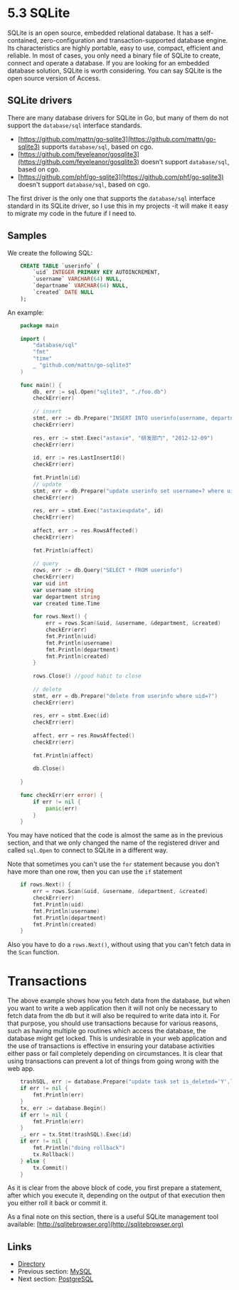 # 5.3 SQLite

SQLite is an open source, embedded relational database. It has a self-contained, zero-configuration and transaction-supported database engine. Its characteristics are highly portable, easy to use, compact, efficient and reliable. In most of cases, you only need a binary file of SQLite to create, connect and operate a database. If you are looking for an embedded database solution, SQLite is worth considering. You can say SQLite is the open source version of Access.

## SQLite drivers

There are many database drivers for SQLite in Go, but many of them do not support the `database/sql` interface standards.

- [https://github.com/mattn/go-sqlite3](https://github.com/mattn/go-sqlite3) supports `database/sql`, based on cgo.
- [https://github.com/feyeleanor/gosqlite3](https://github.com/feyeleanor/gosqlite3) doesn't support `database/sql`, based on cgo.
- [https://github.com/phf/go-sqlite3](https://github.com/phf/go-sqlite3) doesn't support `database/sql`, based on cgo.

The first driver is the only one that supports the `database/sql` interface standard in its SQLite driver, so I use this in my projects -it will make it easy to migrate my code in the future if I need to.

## Samples

We create the following SQL:
```sql
	CREATE TABLE `userinfo` (
	    `uid` INTEGER PRIMARY KEY AUTOINCREMENT,
	    `username` VARCHAR(64) NULL,
	    `departname` VARCHAR(64) NULL,
	    `created` DATE NULL
	);
```
An example:
```Go
	package main
	
	import (
	    "database/sql"
	    "fmt"
	    "time"
	    _ "github.com/mattn/go-sqlite3"
	)
	
	func main() {
	    db, err := sql.Open("sqlite3", "./foo.db")
	    checkErr(err)
	
	    // insert
	    stmt, err := db.Prepare("INSERT INTO userinfo(username, departname, created) values(?,?,?)")
	    checkErr(err)
	
	    res, err := stmt.Exec("astaxie", "研发部门", "2012-12-09")
	    checkErr(err)
	
	    id, err := res.LastInsertId()
	    checkErr(err)
	
	    fmt.Println(id)
	    // update
	    stmt, err = db.Prepare("update userinfo set username=? where uid=?")
	    checkErr(err)
	
	    res, err = stmt.Exec("astaxieupdate", id)
	    checkErr(err)
	
	    affect, err := res.RowsAffected()
	    checkErr(err)
	
	    fmt.Println(affect)
	
	    // query
	    rows, err := db.Query("SELECT * FROM userinfo")
	    checkErr(err)
	    var uid int
	    var username string
	    var department string
	    var created time.Time
	    
	    for rows.Next() {
	        err = rows.Scan(&uid, &username, &department, &created)
	        checkErr(err)
	        fmt.Println(uid)
	        fmt.Println(username)
	        fmt.Println(department)
	        fmt.Println(created)
	    }
	    
	    rows.Close() //good habit to close
	    
	    // delete
	    stmt, err = db.Prepare("delete from userinfo where uid=?")
	    checkErr(err)
	
	    res, err = stmt.Exec(id)
	    checkErr(err)
	
	    affect, err = res.RowsAffected()
	    checkErr(err)
	
	    fmt.Println(affect)
	
	    db.Close()
	
	}
	
	func checkErr(err error) {
	    if err != nil {
	        panic(err)
	    }
	}
```
You may have noticed that the code is almost the same as in the previous section, and that we only changed the name of the registered driver and called `sql.Open` to connect to SQLite in a different way.

Note that sometimes you can't use the `for` statement because you don't have more than one row, then you can use the `if` statement
```Go
    if rows.Next() {
        err = rows.Scan(&uid, &username, &department, &created)
        checkErr(err)
        fmt.Println(uid)
        fmt.Println(username)
        fmt.Println(department)
        fmt.Println(created)
    }
```
Also you have to do a `rows.Next()`, without using that you can't fetch data in the `Scan` function.

Transactions
===============

The above example shows how you fetch data from the database, but when you want to write a web application then it will not only be necessary to fetch data from the db but it will also be required to write data into it. For that purpose, you should use transactions because for various reasons, such as having multiple go routines which access the database, the database might get locked. This is undesirable in your web application and the use of transactions is effective in ensuring your database activities either pass or fail completely depending on circumstances. It is clear that using transactions can prevent a lot of things from going wrong with the web app.
```Go
    trashSQL, err := database.Prepare("update task set is_deleted='Y',last_modified_at=datetime() where id=?")
    if err != nil {
        fmt.Println(err)
    }
    tx, err := database.Begin()
    if err != nil {
    	fmt.Println(err)
    }
    _, err = tx.Stmt(trashSQL).Exec(id)
    if err != nil {
    	fmt.Println("doing rollback")
    	tx.Rollback()
    } else {
    	tx.Commit()
    }
```    
As it is clear from the above block of code, you first prepare a statement, after which you execute it, depending on the output of that execution then you either roll it back or commit it.


As a final note on this section, there is a useful SQLite management tool available: [http://sqlitebrowser.org](http://sqlitebrowser.org)

## Links

- [Directory](preface.md)
- Previous section: [MySQL](05.2.md)
- Next section: [PostgreSQL](05.4.md)
